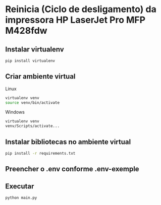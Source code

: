 # Reinicia (Ciclo de desligamento) da impressora HP LaserJet Pro MFP M428fdw
## Instalar virtualenv
```bash
pip install virtualenv
```
## Criar ambiente virtual
Linux
```bash
virtualenv venv
source venv/bin/activate
```
Windows
```cmd
virtualenv venv
venv/Scripts/activate...
```

## Instalar bibliotecas no ambiente virtual
```bash
pip install -r requirements.txt
```
## Preencher o .env conforme .env-exemple

## Executar
```bash
python main.py
```